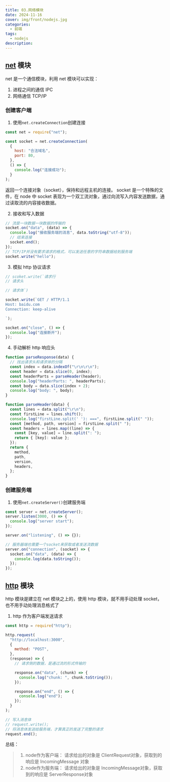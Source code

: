 ```yaml
---
title: 03.网络模块
date: 2024-11-16
cover: img/front/nodejs.jpg
categories:
  - 前端
tags:
  - nodejs
description:
---
```


## [net](https://www.nodeapp.cn/net.html) 模块

net 是一个通信模块，利用 net 模块可以实现：

1. 进程之间的通信 IPC
2. 网络通信 TCP/IP

### 创建客户端

1. 使用`net.createConnection`创建连接

```js
const net = require("net");

const socket = net.createConnection(
  {
    host: "合法域名",
    port: 80,
  },
  () => {
    console.log("连接成功");
  }
);
```

返回一个连接对象（socket），保持和远程主机的连接。
socket 是一个特殊的文件，在 node 中 socket 表现为一个双工流对象，通过向流写入内容发送数据，通过读取流的内容接收数据。

2. 接收和写入数据

```js
// 流是一块数据一块数据的传输的
socket.on("data", (data) => {
  console.log("接收服务端的消息", data.toString("utf-8"));
  // 结束连接
  socket.end();
});
// TCP/IP并没有要求请求的格式，可以发送任意的字符串数据给到服务端
socket.write("hello");
```

3. 模拟 http 协议请求

```js
// scoket.write(`请求行
// 请求头

// 请求体`)

socket.write(`GET / HTTP/1.1
Host: baidu.com
Connection: keep-alive

`);

socket.on("close", () => {
  console.log("连接断开");
});
```

4. 手动解析 http 响应头

```js
function parseResponse(data) {
  // 找出请求头和请求体的分隔
  const index = data.indexOf("\r\n\r\n");
  const header = data.slice(0, index);
  const headerParts = parseHeader(header);
  console.log("headerParts: ", headerParts);
  const body = data.slice(index + 2);
  console.log("body: ", body);
}

function parseHeader(data) {
  const lines = data.split("\r\n");
  const firstLine = lines.shift();
  console.log("firstLine.split(' '): ===", firstLine.split(" "));
  const [method, path, version] = firstLine.split(" ");
  const headers = lines.map((line) => {
    const [key, value] = line.split(": ");
    return { [key]: value };
  });
  return {
    method,
    path,
    version,
    headers,
  };
}
```

### 创建服务端

1. 使用`net.createServer()`创建服务端

```js
const server = net.createServer();
server.listen(3000, () => {
  console.log("server start");
});

server.on("listening", () => {});

// 服务器端也需要一个socket来获取或者发送流数据
server.on("connection", (socket) => {
  socket.on("data", (data) => {
    console.log(data.toString());
  });
});
```

## [http](https://www.nodeapp.cn/http.html) 模块

http 模块是建立在 net 模块之上的，使用 http 模块，就不用手动处理 socket，也不用手动处理消息格式了

1. http 作为客户端发送请求

```js
const http = require("http");

http.request(
  "http://localhost:3000",
  {
    method: "POST",
  },
  (response) => {
    // 请求倒的数据，是通过流的形式传输的

    response.on("data", (chunk) => {
      console.log("chunk: ", chunk.toString());
    });

    response.on("end", () => {
      console.log("end");
    });
  }
);

// 写入消息体
// request.write();
// 将消息体发送给服务端，才算真正的发送了完整的请求
request.end();
```


总结： 
> 1. node作为客户端： 请求给出的对象是 ClientRequest对象，获取到的响应是 IncomingMessage 对象
> 2. node作为服务端： 请求给出的对象是 IncomingMessage对象，获取到的响应是 ServerResponse对象




